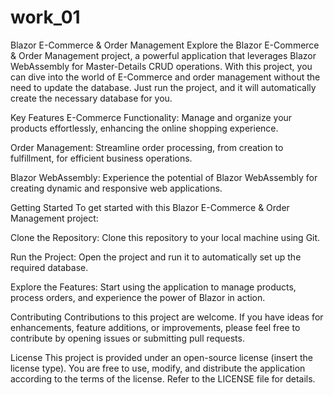 # work_01
Blazor E-Commerce & Order Management
Explore the Blazor E-Commerce & Order Management project, a powerful application that leverages Blazor WebAssembly for Master-Details CRUD operations. With this project, you can dive into the world of E-Commerce and order management without the need to update the database. Just run the project, and it will automatically create the necessary database for you.

Key Features
E-Commerce Functionality: Manage and organize your products effortlessly, enhancing the online shopping experience.

Order Management: Streamline order processing, from creation to fulfillment, for efficient business operations.

Blazor WebAssembly: Experience the potential of Blazor WebAssembly for creating dynamic and responsive web applications.

Getting Started
To get started with this Blazor E-Commerce & Order Management project:

Clone the Repository: Clone this repository to your local machine using Git.


Run the Project: Open the project and run it to automatically set up the required database.

Explore the Features: Start using the application to manage products, process orders, and experience the power of Blazor in action.

Contributing
Contributions to this project are welcome. If you have ideas for enhancements, feature additions, or improvements, please feel free to contribute by opening issues or submitting pull requests.

License
This project is provided under an open-source license (insert the license type). You are free to use, modify, and distribute the application according to the terms of the license. Refer to the LICENSE file for details.
